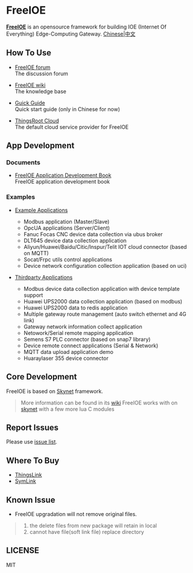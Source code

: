 FreeIOE
===================

**[FreeIOE](http://freeioe.org)** is an opensource framework for building IOE (Internet Of Everything) Edge-Computing Gateway. [Chinese|中文](/README_CN.md)


## How To Use

* [FreeIOE forum](http://freeioe.org)<br>
	The discussion forum

* [FreeIOE wiki](http://wiki.freeioe.org)<br>
	The knowledge base

* [Guick Guide](http://help.cloud.thingsroot.com/quick_start/)<br>
	Quick start guide (only in Chinese for now)

* [ThingsRoot Cloud](http://cloud.thingsroot.com)<br>
	The default cloud service provider for FreeIOE


## App Development

### Documents

* [FreeIOE Application Development Book](https://freeioe.gitbook.io/doc/)<br>
	FreeIOE application development book


### Examples

* [Example Applications](https://github.com/freeioe/freeioe_example_apps)
  * Modbus application (Master/Slave)
  * OpcUA applications (Server/Client)
  * Fanuc Focas CNC device data collection via ubus broker
  * DLT645 device data collection application
  * Aliyun/Huawei/Baidu/Citic/Inspur/Telit IOT cloud connector (based on MQTT)
  * Socat/Frpc utils control applications
  * Device network configuration collection application (based on uci)

* [Thirdparty Applications](https://github.com/viccom/myfreeioe_apps)
  * Modbus device data collection application with device template support
  * Huawei UPS2000 data collection application (based on modbus)
  * Huawei UPS2000 data to redis application
  * Multiple gateway route management (auto switch ethernet and 4G link)
  * Gateway network information collect application
  * Netowork/Serial remote mapping application
  * Semens S7 PLC connector (based on snap7 library)
  * Device remote connect applications (Serial & Network)
  * MQTT data upload application demo
  * Huaraylaser 355 device connector


## Core Development

FreeIOE is based on [Skynet](https://github.com/cloudwu/skynet) framework.
> More information can be found in its [wiki](https://github.com/cloudwu/skynet/wiki)
> FreeIOE works with on [skynet](https://github.com/srdgame/skynet) with a few more lua C modules


## Report Issues

Please use [issue list](https://github.com/freeioe/freeioe/issues).


## Where To Buy 

* [ThingsLink](https://www.thingsroot.com/product/)
* [SymLink](http://www.symid.com/)


## Known Issue

* FreeIOE upgradation will not remove original files.
> 1. the delete files from new package will retain in local
> 2. cannot have file(soft link file) replace directory

## LICENSE

MIT
